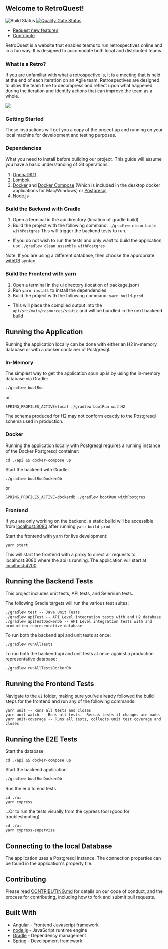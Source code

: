 
## Welcome to RetroQuest!

![Build Status](https://github.com/fordlabs/retroquest/actions/workflows/build.yml/badge.svg?branch=main)
[![Quality Gate Status](https://sonarcloud.io/api/project_badges/measure?project=FordLabs_retroquest&metric=alert_status)](https://sonarcloud.io/dashboard?id=FordLabs_retroquest)

- [Request new features](https://github.com/FordLabs/retroquest/issues)
- [Contribute](https://github.com/FordLabs/retroquest/pulls)

RetroQuest is a website that enables teams to run retrospectives online and in a fun way. It is designed to accomodate both local and distributed teams.

### What is a Retro?
If you are unfamiliar with what a retrospective is, it is a meeting that is held at the end of each iteration on an Agile team. Retrospectives are designed to allow the team time to decompress and reflect upon what happened during the iteration and identify actions that can improve the team as a whole.

![](https://user-images.githubusercontent.com/6293337/55166030-c8ccc600-5144-11e9-9156-e44c4a565020.png)

### Getting Started
These instructions will get you a copy of the project up and running on your local machine for development and testing purposes.  

### Dependencies
What you need to install before building our project.  This guide will assume you have a basic understanding of Git operations.  

1. [OpenJDK11](https://openjdk.java.net/projects/jdk/11/)
2. [Lombok](https://projectlombok.org/)
3. [Docker](https://docs.docker.com/install/) and [Docker Compose](https://docs.docker.com/compose/install/) (Which is included in the desktop docker applications for Mac/Windows) or [Postgresql](https://www.postgresql.org/)
4. [Node.js](https://nodejs.org/en/)

### Build the Backend with Gradle
1. Open a terminal in the api directory (location of gradle.build)
2. Build the project with the following command: `./gradlew clean build withPostgres` This will trigger the backend tests to run.
  - If you do not wish to run the tests and only want to build the application, use `./gradlew clean assemble withPostgres`

Note: If you are using a different database, then choose the appropriate [withDB](https://github.com/rkennel/withDb) syntax

### Build the Frontend with yarn
1. Open a terminal in the ui directory (location of package.json)
2. Run `yarn install` to install the dependencies
3. Build the project with the following command: `yarn build-prod`
  - This will place the compiled output into the `api/src/main/resources/static` and will be bundled in the next backend build

## Running the Application
Running the application locally can be done with either an H2 in-memory database or with a docker container of Postgresql.

### In-Memory
The simplest way to get the application spun up is by using the in-memory database via Gradle:
```
./gradlew bootRun
```
or
```
SPRING_PROFILES_ACTIVE=local ./gradlew bootRun withH2
```

The schema produced for H2 may not conform exactly to the Postgresql schema used in production.

### Docker
Running the application locally with Postgresql requires a running instance of the Docker Postgresql container:

```
cd ./api && docker-compose up
```  

Start the backend with Gradle:  
```
./gradlew bootRunDockerDb
```
or
```
SPRING_PROFILES_ACTIVE=dockerdb ./gradlew bootRun withPostgres
```
### Frontend
If you are only working on the backend, a static build will be accessible from [localhost:8080](http://localhost:8080) after running `yarn build-prod`

Start the frontend with yarn for live development:  
```
yarn start
```

This will start the frontend with a proxy to direct all requests to localhost:8080 where the api is running. The application will start at [localhost:4200](http://localhost:4200)


## Running the Backend Tests
This project includes unit tests, API tests, and Selenium tests.

The following Gradle targets will run the various test suites:

```
./gradlew test -- Java Unit Tests
./gradlew apiTest -- API Level integration tests with and H2 database
./gradlew apiTestDockerDb -- API Level integration tests with and production representative database
```

To run both the backend api and unit tests at once:

```
./gradlew runAllTests
```

To run both the backend api and unit tests at once against a production representative database:

```
./gradlew runAllTestsDockerDb
```

## Running the Frontend Tests
Navigate to the `ui` folder, making sure you've already followed the build steps for the frontend and run any of the following commands:

```
yarn unit -- Runs all tests and closes
yarn unit-watch -- Runs all tests.  Reruns tests if changes are made.
yarn unit-coverage -- Runs all tests, collects unit test coverage and closes
```

## Running the E2E Tests
Start the database
```
cd ./api && docker-compose up
```
Start the backend application
```
./gradlew bootRunDockerDb
```
Run the end to end tests
```
cd ./ui
yarn cypress
```
...Or to run the tests visually from the cypress tool (good for troubleshooting)
```
cd ./ui
yarn cypress-supervise
```


## Connecting to the local Database
The application uses a Postgresql instance. The connection properties can be found in the application's property file.

## Contributing
Please read [CONTRIBUTING.md](/docs/CONTRIBUTING.md) for details on our code of conduct, and the process for contributing, including how to fork and submit pull requests.

## Built With
* [Angular](https://angular.io/) - Frontend Javascript framework
* [node.js](https://nodejs.org/en/) - JavaScript runtime engine
* [Gradle](https://gradle.org/) - Dependency management
* [Spring](https://spring.io/) - Development framework


